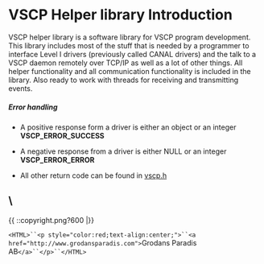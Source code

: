 # VSCP Helper library Introduction


VSCP helper library is a software library for VSCP program development. This library includes most of the stuff that is needed by a programmer to interface Level I drivers (previously called CANAL drivers) and the talk to a VSCP daemon remotely over TCP/IP as well as a lot of other things. All helper functionality and all communication functionality is included in the library. Also ready to work with threads for receiving and transmitting events.


##### Error handling


*  A positive response form a driver is either an object or an integer **VSCP_ERROR_SUCCESS**

*  A negative response from a driver is either NULL or an integer **VSCP_ERROR_ERROR**

*  All other return code can be found in [vscp.h](https///github.com/grodansparadis/vscp_software/blob/master/src/vscp/common/vscp.h)

\\ 
----
{{  ::copyright.png?600  |}}

`<HTML>``<p style="color:red;text-align:center;">``<a href="http://www.grodansparadis.com">`Grodans Paradis AB`</a>``</p>``</HTML>`
